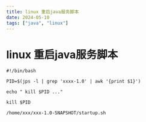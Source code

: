 ```yaml
---
title: linux 重启java服务脚本
date: 2024-05-10
tags: ["java", "linux"]
---
```


# linux 重启java服务脚本

<PostMeta />

```shell
#!/bin/bash
 
PID=$(jps -l | grep 'xxxx-1.0' | awk '{print $1}')
 
echo " kill $PID ..."

kill $PID

/home/xxx/xxx-1.0-SNAPSHOT/startup.sh 

```

<PostNav />